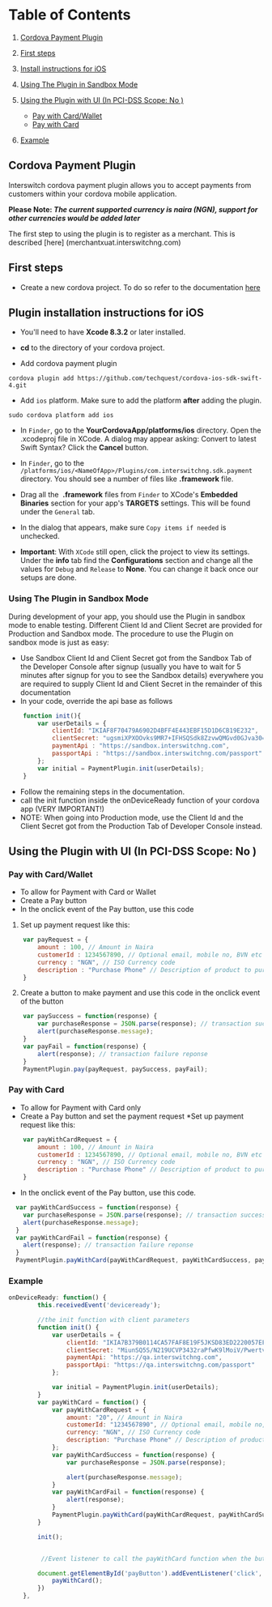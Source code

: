 # Table of Contents
1. [Cordova Payment Plugin](#CordovaPayment)

2. [First steps](#FirstSteps)

3. [Install instructions for iOS](#InstallationInstructionsForIos)

4. [Using The Plugin in Sandbox Mode](#SandBoxMode)

5. [Using the Plugin with UI (In PCI-DSS Scope: No )](#SDKWithUI)
   * [Pay with Card/Wallet](#Pay)
   * [Pay with Card](#PayWithCard)

6. [Example](#Example)


  

## <a name='CordovaPayment'></a> Cordova Payment Plugin
Interswitch cordova payment plugin allows you to accept payments from customers within your cordova mobile application.

**Please Note: *The current supported currency is naira (NGN), support for other currencies would be added later***

The first step to ​using the plugin is to register as a merchant. This is described [here] (merchantxuat.interswitchng.com)

## <a name='FirstSteps'></a> First steps
* Create a new cordova project. To do so refer to the documentation [here](https://cordova.apache.org/docs/en/latest/guide/cli/index.html)


## <a name='InstallationInstructionsForIos'></a>Plugin installation instructions for iOS
* You'll need to have **Xcode 8.3.2** or later installed.

* **cd** to the directory of your cordova project. 

* Add cordova payment plugin
```
cordova plugin add https://github.com/techquest/cordova-ios-sdk-swift-4.git
```

* Add ```ios``` platform. Make sure to add the platform **after** adding the plugin.

```terminal
sudo cordova platform add ios
```

* In ```Finder```, go to the **YourCordovaApp/platforms/ios** directory. Open the .xcodeproj file in XCode. A dialog may appear asking: Convert to latest Swift Syntax? Click the **Cancel** button.

* In ```Finder```, go to the ```/platforms/ios/<NameOfApp>/Plugins/com.interswitchng.sdk.payment``` directory. You should see a number of files like **.framework** file.

* Drag all the ​ **.framework** files from ```Finder``` to XCode's **Embedded Binaries** section for your app's **TARGETS** settings. This will be found under the ```General``` tab.

* In the dialog that appears, make sure ```Copy items if needed``` is unchecked.

* **Important**: With ```XCode``` still open, click the project to view its settings. Under the **info** tab find the **Configurations** section and change all the values for ```Debug``` and ```Release``` to **None**. You can change it back once our setups are done.

### <a name='SandBoxMode'></a> Using The Plugin in Sandbox Mode

During development of your app, you should use the Plugin in sandbox mode to enable testing. Different Client Id and Client Secret are provided for Production and Sandbox mode. The procedure to use the Plugin on sandbox mode is just as easy:

* Use Sandbox Client Id and Client Secret got from the Sandbox Tab of the Developer Console after signup (usually you have to wait for 5 minutes after signup for you to see the Sandbox details) everywhere you are required to supply Client Id and Client Secret in the remainder of this documentation              
* In your code, override the api base as follows

```javascript
    function init(){
        var userDetails = {
            clientId: "IKIAF8F70479A6902D4BFF4E443EBF15D1D6CB19E232",
            clientSecret: "ugsmiXPXOOvks9MR7+IFHSQSdk8ZzvwQMGvd0GJva30=",
            paymentApi : "https://sandbox.interswitchng.com",
            passportApi : "https://sandbox.interswitchng.com/passport"
        };
        var initial = PaymentPlugin.init(userDetails);
    }
```

* Follow the remaining steps in the documentation.
* call the init function inside the onDeviceReady function of your cordova app  (VERY IMPORTANT!)
* NOTE: When going into Production mode, use the Client Id and the Client Secret got from the Production Tab of Developer Console instead.

## <a name='SDKWithUI'></a>Using the Plugin with UI (In PCI-DSS Scope: No )

### <a name='Pay'></a>Pay with Card/Wallet

* To allow for Payment with Card or Wallet
* Create a Pay button
* In the onclick event of the Pay button, use this code
1. Set up payment request like this: 

```javascript
    var payRequest = {			
        amount : 100, // Amount in Naira
        customerId : 1234567890, // Optional email, mobile no, BVN etc to uniquely identify the customer.
        currency : "NGN", // ISO Currency code
        description : "Purchase Phone" // Description of product to purchase
    }
```

2. Create a button to make payment and use this code in the onclick event of the button

```javascript
    var paySuccess = function(response) {
        var purchaseResponse = JSON.parse(response); // transaction success reponse
        alert(purchaseResponse.message); 
    }
    var payFail = function(response) {
        alert(response); // transaction failure reponse
    }
    PaymentPlugin.pay(payRequest, paySuccess, payFail);
```

### <a name='PayWithCard'></a>Pay with Card

* To allow for Payment with Card only
* Create a Pay button and set the payment request
*Set up payment request like this: 
```javascript
    var payWithCardRequest = {			
        amount : 100, // Amount in Naira
        customerId : 1234567890, // Optional email, mobile no, BVN etc to uniquely identify the customer.
        currency : "NGN", // ISO Currency code
        description : "Purchase Phone" // Description of product to purchase
    }
```

* In the onclick event of the Pay button, use this code.

```javascript
  var payWithCardSuccess = function(response) {
    var purchaseResponse = JSON.parse(response); // transaction success reponse
    alert(purchaseResponse.message);
  }
  var payWithCardFail = function(response) {
    alert(response); // transaction failure reponse
  }
  PaymentPlugin.payWithCard(payWithCardRequest, payWithCardSuccess, payWithCardFail);
```

### <a name='Example'></a>Example

```javascript
onDeviceReady: function() {
        this.receivedEvent('deviceready');

        //the init function with client parameters
        function init() {
            var userDetails = {
                clientId: "IKIA7B379B0114CA57FAF8E19F5JKSD83ED2220057EF",
                clientSecret: "MiunSQ5S/N219UCVP3432raPfwK9lMoiV/Pwertv/R4=",
                paymentApi: "https://qa.interswitchng.com",
                passportApi: "https://qa.interswitchng.com/passport"
            };

            var initial = PaymentPlugin.init(userDetails);
        }
        var payWithCard = function() {
            var payWithCardRequest = {
                amount: "20", // Amount in Naira
                customerId: "1234567890", // Optional email, mobile no, BVN etc to uniquely identify the customer.
                currency: "NGN", // ISO Currency code
                description: "Purchase Phone" // Description of product to purchase
            };
            var payWithCardSuccess = function(response) {
                var purchaseResponse = JSON.parse(response);

                alert(purchaseResponse.message);
            }
            var payWithCardFail = function(response) {
                alert(response);
            }
            PaymentPlugin.payWithCard(payWithCardRequest, payWithCardSuccess, payWithCardFail);
        }

        init();


         //Event listener to call the payWithCard function when the button is clicked.

        document.getElementById('payButton').addEventListener('click', function() {
            payWithCard();
        })
    },



```
